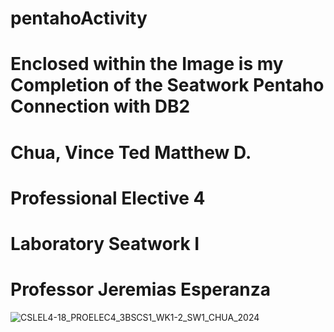 # pentahoActivity
# Enclosed within the Image is my Completion of the Seatwork Pentaho Connection with DB2

# Chua, Vince Ted Matthew D.
# Professional Elective 4
# Laboratory Seatwork I
# Professor Jeremias Esperanza

![CSLEL4-18_PROELEC4_3BSCS1_WK1-2_SW1_CHUA_2024](https://github.com/VinceTedChua/pentahoActivity/assets/142372312/592eff1e-e5eb-4fd1-a2d8-196ef10611bb)
